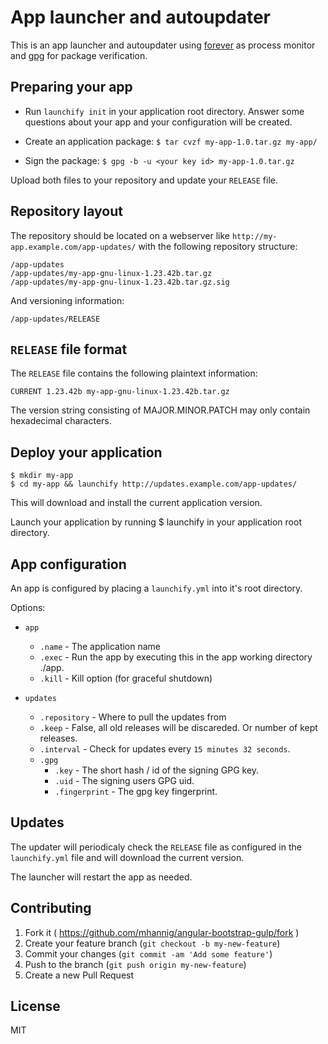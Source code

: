 
# App launcher and autoupdater

This is an app launcher and autoupdater using
[forever](https://github.com/foreverjs) as process monitor and
[gpg](https://www.gnupg.org/) for package verification.

## Preparing your app

* Run `launchify init` in your application root directory.
  Answer some questions about your app and your configuration
  will be created.

* Create an application package: `$ tar cvzf my-app-1.0.tar.gz my-app/`
* Sign the package: `$ gpg -b -u <your key id> my-app-1.0.tar.gz`

Upload both files to your repository and update your `RELEASE` file.

## Repository layout

The repository should be located on a webserver like 
`http://my-app.example.com/app-updates/` with the following 
repository structure:

    /app-updates
    /app-updates/my-app-gnu-linux-1.23.42b.tar.gz
    /app-updates/my-app-gnu-linux-1.23.42b.tar.gz.sig

And versioning information:

    /app-updates/RELEASE

## `RELEASE` file format

The `RELEASE` file contains the following plaintext information:

    CURRENT 1.23.42b my-app-gnu-linux-1.23.42b.tar.gz
    
The version string consisting of MAJOR.MINOR.PATCH may only 
contain hexadecimal characters.
 
## Deploy your application
    
    $ mkdir my-app
    $ cd my-app && launchify http://updates.example.com/app-updates/
    
This will download and install the current application version.

Launch your application by running
    $ launchify 
in your application root directory.

## App configuration

An app is configured by placing a `launchify.yml` into it's root directory.

Options:

* `app`
  * `.name`     - The application name
  * `.exec`     - Run the app by executing this in the app working directory ./app.
  * `.kill`     - Kill option (for graceful shutdown)

* `updates`
  * `.repository` - Where to pull the updates from
  * `.keep`       - False, all old releases will be discareded. Or number of kept releases.
  * `.interval`   - Check for updates every `15 minutes 32 seconds`.
  * `.gpg`
    * `.key` - The short hash / id of the signing GPG key.
    * `.uid` - The signing users GPG uid.
    * `.fingerprint` - The gpg key fingerprint.


## Updates

The updater will periodicaly check the `RELEASE` file as configured
in the `launchify.yml` file and will download the current version.

The launcher will restart the app as needed.

## Contributing

1. Fork it ( https://github.com/mhannig/angular-bootstrap-gulp/fork )
2. Create your feature branch (`git checkout -b my-new-feature`)
3. Commit your changes (`git commit -am 'Add some feature'`)
4. Push to the branch (`git push origin my-new-feature`)
5. Create a new Pull Request

## License

MIT

